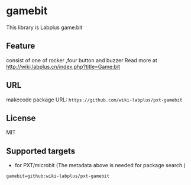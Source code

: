 # gamebit

This library is Labplus game:bit

## Feature

consist of one of rocker ,four button and buzzer
Read more at http://wiki.labplus.cn/index.php?title=Game:bit

## URL
makecode package URL:  ```https://github.com/wiki-labplus/pxt-gamebit```

## License

MIT

## Supported targets

* for PXT/microbit
(The metadata above is needed for package search.)

```package
gamebit=github:wiki-labplus/pxt-gamebit
```